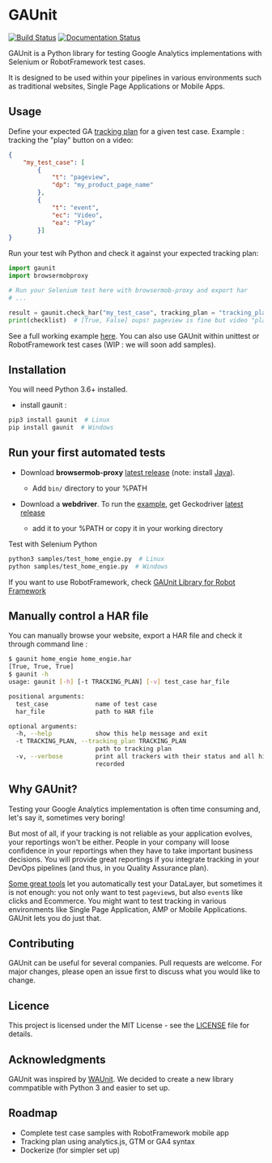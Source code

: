 # GAUnit

[![Build Status](https://travis-ci.org/VinceCabs/GAUnit.svg?branch=master)](https://travis-ci.org/VinceCabs/GAUnit)
[![Documentation Status](https://readthedocs.org/projects/gaunit/badge/?version=latest)](https://gaunit.readthedocs.io/en/latest/?badge=latest)


GAUnit is a Python library for testing Google Analytics implementations with Selenium or RobotFramework test cases.

It is designed to be used within your pipelines in various environments such as traditional websites, Single Page Applications or Mobile Apps.

## Usage

Define your expected GA [tracking plan](tracking_plan.json) for a given test case. Example : tracking the "play" button on a video:

```JSON
{
    "my_test_case": [
        {
            "t": "pageview",
            "dp": "my_product_page_name"
        },
        {
            "t": "event",
            "ec": "Video",
            "ea": "Play"
        }]
}
```

Run your test wih Python and check it against your expected tracking plan:

```python
import gaunit
import browsermobproxy

# Run your Selenium test here with browsermob-proxy and export har
# ...

result = gaunit.check_har("my_test_case", tracking_plan = "tracking_plan.json", har_path="my_test_case.har")
print(checklist)  # [True, False] oups! pageview is fine but video "play" button is not properly tracked.
```

See a full working example [here](./samples/test_home_engie.py). You can also use GAUnit within unittest or RobotFramework test cases (WIP : we will soon add samples).

## Installation

You will need Python 3.6+ installed.

- install gaunit :

```sh
pip3 install gaunit  # Linux
pip install gaunit  # Windows
```

## Run your first automated tests

- Download **browsermob-proxy** [latest release](https://github.com/lightbody/browsermob-proxy/releases) (note: install [Java](https://www.oracle.com/java/technologies/javase-jre8-downloads.html)).
  - Add `bin/` directory to your %PATH

- Download a **webdriver**. To run the [example](./samples/test_home_engie.py), get Geckodriver [latest release](https://chromedriver.chromium.org/getting-started)
  - add it to your %PATH or copy it in your working directory

Test with Selenium Python

```sh
python3 samples/test_home_engie.py  # Linux
python samples/test_home_engie.py  # Windows
```

If you want to use RobotFramework, check [GAUnit Library for Robot Framework](https://github.com/VinceCabs/robotframework-gaunitlibrary)

## Manually control a HAR file

You can manually browse your website, export a HAR file and check it through command line :

```sh
$ gaunit home_engie home_engie.har
[True, True, True]
$ gaunit -h
usage: gaunit [-h] [-t TRACKING_PLAN] [-v] test_case har_file

positional arguments:
  test_case             name of test case
  har_file              path to HAR file

optional arguments:
  -h, --help            show this help message and exit
  -t TRACKING_PLAN, --tracking_plan TRACKING_PLAN
                        path to tracking plan
  -v, --verbose         print all trackers with their status and all hits
                        recorded
```

## Why GAUnit?

Testing your Google Analytics implementation is often time consuming and, let's say it, sometimes very boring!

But most of all, if your tracking is not reliable as your application evolves, your reportings won't be either. People in your company will loose confidence in your reportings when they have to take important business decisions. You will provide great reportings if you integrate tracking in your DevOps pipelines (and thus, in you Quality Assurance plan).

[Some great tools](https://www.simoahava.com/analytics/automated-tests-for-google-tag-managers-datalayer/) let you automatically test your DataLayer, but sometimes it is not enough: you not only want to test `pageview`s, but also `event`s like clicks and Ecommerce. You might want to test tracking in various environments like Single Page Application, AMP or Mobile Applications. GAUnit lets you do just that.

## Contributing

GAUnit can be useful for several companies. Pull requests are welcome. For major changes, please open an issue first to discuss what you would like to change.

## Licence

This project is licensed under the MIT License - see the [LICENSE](LICENCE) file for details.

## Acknowledgments

GAUnit was inspired by [WAUnit](https://github.com/joaolcorreia/WAUnit). We decided to create a new library commpatible with Python 3 and easier to set up.

## Roadmap

- Complete test case samples with RobotFramework mobile app
- Tracking plan using analytics.js, GTM or GA4 syntax
- Dockerize (for simpler set up)
